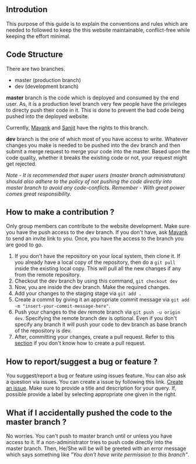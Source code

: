 ## Introdution

This purpose of this guide is to explain the conventions and rules which are needed to followed to keep the this website maintainable, conflict-free while keeping the effort minimal.

## Code Structure

There are two branches.
* master (production branch)
* dev (development branch)

**master** branch is the code which is deployed and consumed by the end user. As, it is a production level branch very few people have the privileges to directy push their code in it. This is done to prevent the bad code being pushed into the deployed website.

Currently, [Mayank](https://github.com/mynkpl1998) and [Sanjit](https://github.com/skkaul) have the rights to this branch.


**dev** branch is the one of which most of you have access to write. Whatever changes you make is needed to be pushed into the dev branch and then submit a merge request to merge your code into the master. Based upon the code quality, whether it breaks the existing code or not, your request might get rejected.

*Note - It is recommended that super users (master branch administrators) should also adhere to the policy of not pushing the code directly into master branch to avoid any code-conflicts.* 
*Remember - With great power comes great responsibility.*

## How to make a contribution ?

Only group members can contribute to the website development. Make sure you have the push access to the dev branch. If you don't have, ask [Mayank](https://github.com/mynkpl1998) to send an invite link to you.
Once, you have the access to the branch you are good to go.
1. If you don't have the repository on your local system, then clone it. If you already have a local copy of the repository, then do a `git pull` inside the existing local copy. This will pull all the new changes if any from the remote repository.
2. Checkout the dev branch by using this command, `git checkout dev`
3. Now, you are inside the dev branch. Make the required changes.
4. Add your changes to the staging stage via `git add .`
5. Create a commit by giving it an appropriate commit message via `git add -m "insert-your-commit-message-here"`.
6. Push your changes to the dev remote branch via `git push -u origin dev`. Specifying the remote branch dev is optional. Even if you don't specify any branch it will push your code to dev branch as base branch of the repository is dev.
7. After, committing your changes, create a pull request. Refer to this [section](https://github.com/CBS-IIIT-Delhi/CBSWebsite/blob/dev/Documentation.md#creating-a-pull-request) if you don't know how to create a pull request.

## How to report/suggest a bug or feature ?

You suggest/report a bug or feature using issues feature. You can also ask a question via issues. You can create a issue by following this link. [Create an issue](https://github.com/CBS-IIIT-Delhi/CBSWebsite/issues/new).
Make sure to provide a title and description for your query. If, possible provide a label by selecting appropriate one given in the right.


## What if I accidentally pushed the code to the master branch ?

No worries. You can't push to master branch until or unless you have access to it. If a non-administrator tries to push code directly into the master branch. Then, He/She will be will be greeted with an error message which says something like *"You don't have write permission to this branch"*. 

